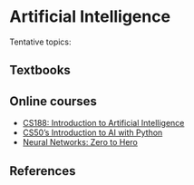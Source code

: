 # Artificial Intelligence

Tentative topics:



## Textbooks


## Online courses
- [CS188: Introduction to Artificial Intelligence](https://inst.eecs.berkeley.edu/~cs188)
- [CS50’s Introduction to AI with Python](https://cs50.harvard.edu/ai/)
- [Neural Networks: Zero to Hero](https://karpathy.ai/zero-to-hero.html)

## References

